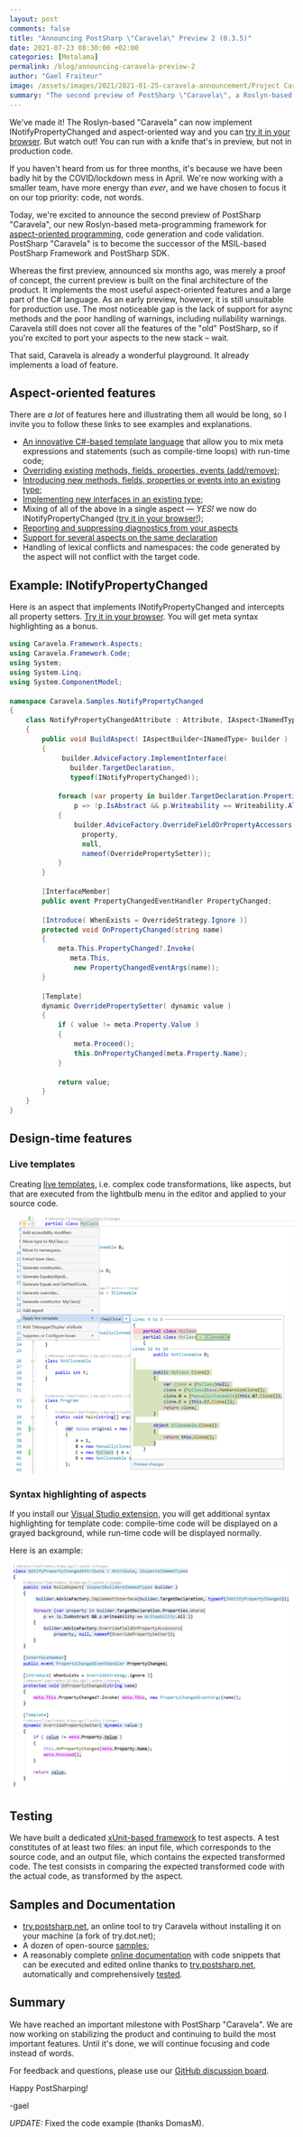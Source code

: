 ```yaml
---
layout: post 
comments: false
title: "Announcing PostSharp \"Caravela\" Preview 2 (0.3.5)"
date: 2021-07-23 08:30:00 +02:00
categories: [Metalama]
permalink: /blog/announcing-caravela-preview-2
author: "Gael Fraiteur"
image: /assets/images/2021/2021-01-25-caravela-announcement/Project Caravela 1.png 
summary: "The second preview of PostSharp \"Caravela\", a Roslyn-based meta-programming framework for [aspect-oriented programming](https://www.postsharp.net/solutions/aspect-oriented-programming), code generation, and code validation, has been announced. The preview is built on the product's final architecture but is not yet suitable for production use."
---
```


We've made it! The Roslyn-based "Caravela" can now implement INotifyPropertyChanged and aspect-oriented way and you can [try it in your browser](https://try.postsharp.net/#inpc). But watch out! You can run with a knife that's in preview, but not in production code.

If you haven't heard from us for three months, it's because we have been badly hit by the COVID/lockdown mess in April. We're now working with a smaller team, have more energy than _ever_, and we have chosen to focus it on our top priority: code, not words.

Today, we're excited to announce the second preview of PostSharp "Caravela", our new Roslyn-based meta-programming framework for [aspect-oriented programming](https://www.postsharp.net/solutions/aspect-oriented-programming), code generation and code validation. PostSharp "Caravela" is to become the successor of the MSIL-based PostSharp Framework and PostSharp SDK.

Whereas the first preview, announced six months ago, was merely a proof of concept, the current preview is built on the final architecture of the product. It implements the most useful aspect-oriented features and a large part of the C# language. As an early preview, however, it is still unsuitable for production use. The most noticeable gap is the lack of support for async methods and the poor handling of warnings, including nullability warnings. Caravela still does not cover all the features of the "old" PostSharp, so if you're excited to port your aspects to the new stack &ndash; wait.

That said, Caravela is already a wonderful playground. It already implements a load of feature.

## Aspect-oriented features

There are _a lot_ of features here and illustrating them all would be long, so I invite you to follow these links to see examples and explanations.

- [An innovative C#-based template language](https://doc.metalama.net/aspects/templates) that allow you to mix meta expressions and statements (such as compile-time loops) with run-time code;
- [Overriding existing methods, fields, properties, events (add/remove)](https://doc.metalama.net/aspects/simple-aspects/simple-aspects);
- [Introducing new methods, fields, properties or events into an existing type](https://doc.metalama.net/aspects/advising/introducing-members);
- [Implementing new interfaces in an existing type](https://doc.metalama.net/aspects/advising/implementing-interfaces);
- Mixing of all of the above in a single aspect &mdash; _YES!_ we now do INotifyPropertyChanged ([try it in your browser!](https://try.postsharp.net/#inpc));
- [Reporting and suppressing diagnostics from your aspects](https://doc.metalama.net/aspects/diagnostics)
- [Support for several aspects on the same declaration](https://doc.metalama.net/aspects/ordering)
- Handling of lexical conflicts and namespaces: the code generated by the aspect will not conflict with the target code.

## Example: INotifyPropertyChanged

Here is an aspect that implements INotifyPropertyChanged and intercepts all property setters. [Try it in your browser](https://try.postsharp.net/#inpc). You will get meta syntax highlighting as a bonus.

```cs
using Caravela.Framework.Aspects;
using Caravela.Framework.Code;
using System;
using System.Linq;
using System.ComponentModel;

namespace Caravela.Samples.NotifyPropertyChanged
{
    class NotifyPropertyChangedAttribute : Attribute, IAspect<INamedType>
    {
        public void BuildAspect( IAspectBuilder<INamedType> builder )
        {
             builder.AdviceFactory.ImplementInterface(
               builder.TargetDeclaration, 
               typeof(INotifyPropertyChanged));

            foreach (var property in builder.TargetDeclaration.Properties.Where( 
                p => !p.IsAbstract && p.Writeability == Writeability.All ))
            {
                builder.AdviceFactory.OverrideFieldOrPropertyAccessors(
                  property, 
                  null, 
                  nameof(OverridePropertySetter));
            }
        }

        [InterfaceMember]
        public event PropertyChangedEventHandler PropertyChanged;

        [Introduce( WhenExists = OverrideStrategy.Ignore )]
        protected void OnPropertyChanged(string name)
        {
            meta.This.PropertyChanged?.Invoke(
               meta.This,
                new PropertyChangedEventArgs(name));
        }

        [Template]
        dynamic OverridePropertySetter( dynamic value )
        {
            if ( value != meta.Property.Value )
            {
                meta.Proceed();
                this.OnPropertyChanged(meta.Property.Name);
            }

            return value;
        }
    }
}
```

## Design-time features

### Live templates

Creating [live templates](https://doc.metalama.net/aspects/creating-live-template), i.e. complex code transformations, like aspects, but that are executed from the lightbulb menu in the editor and applied to your source code.

![Screenshot](/assets/images/2021/2021-07-22-caravela/LiveTemplate2.png#unzoom150)

### Syntax highlighting of aspects

If you install our [Visual Studio extension](https://marketplace.visualstudio.com/items?itemName=PostSharpTechnologies.caravela), you will get additional syntax highlighting for template code: compile-time code will be displayed on a grayed background, while run-time code will be displayed normally.

Here is an example:

![Screenshot](/assets/images/2021/2021-07-22-caravela/SyntaxHighlighting.png#unzoom150)



## Testing

We have built a dedicated [xUnit-based framework](https://doc.metalama.net/aspects/testing/compile-time-testing) to test aspects. A test constitutes of at least two files: an input file, which corresponds to the source code, and an output file, which contains the expected transformed code. The test consists in comparing the expected transformed code with the actual code, as transformed by the aspect.

## Samples and Documentation
  
- [try.postsharp.net](https://try.postsharp.net/), an online tool to try Caravela without installing it on your machine (a fork of try.dot.net);
- A dozen of open-source [samples](https://github.com/postsharp/Caravela.Samples);
- A reasonably complete [online documentation](https://doc.metalama.net) with code snippets that can be executed and edited online thanks to [try.postsharp.net](https://try.postsharp.net/),
automatically and comprehensively [tested](https://github.com/postsharp/Caravela/tree/master/code/Caravela.Documentation.SampleCode.AspectFramework).

## Summary

We have reached an important milestone with PostSharp "Caravela". We are now working on stabilizing the product and continuing to build the most important features. Until it's done, we will continue focusing and code instead of words.

For feedback and questions, please use our [GitHub discussion board](https://github.com/postsharp/Caravela/discussions).

Happy PostSharping!

-gael


_UPDATE:_ Fixed the code example (thanks DomasM).

